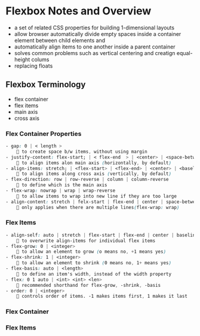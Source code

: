 # Flexbox Notes and Overview

- a set of related CSS properties for building 1-dimensional layouts
- allow browser automatically divide empty spaces inside a container element between child elements and
- automatically align items to one another inside a parent container
- solves common problems such as vertical centering and creatign equal-height colums
- replacing floats

## Flexbox Terminology

- flex container
- flex items
- main axis
- cross axis

### Flex Container Properties

```css
- gap: 0 | < length >
    🎲 to create space b/w items, without using margin
- justify-content: flex-start; | < flex-end  > | <center> | <space-between> | <space-around> | <space-evenly>
    🎲 to align items alon main axis (horizontally, by default)
- align-items: stretch; | <flex-start> | <flex-end> | <center> | <baseline>
    🎲 to align items along cross axis (vertically, by default)
- flex-direction: row | row-reverse | column | column-reverse
    🎲 to define which is the main axis
- flex-wrap: nowrap | wrap | wrap-reverse
    🎲 to allow items to wrap into new line if they are too large
- align-content: stretch | felx-start | flex-end | center | space-between | space-around
    🎲 only applies when there are multiple lines(flex-wrap: wrap)
```

### Flex Items

```css
- align-self: auto | stretch | flex-start | flex-end | center | baseline
    🎲 to overwrite align-items for individual flex items
- flex-grow: 0 | <integer>
    🎲 to allow an element to grow (o means no, +1 means yes)
- flex-shrink: 1 | <integer>
    🎲 to allow an element to shrink (0 means no, 1+ means yes)
- flex-basis: auto | <length>
    🎲 to define an item's width, instead of the width property
- flex: 0 1 auto | <int> <int> <len>
    🎲 recommended shorthand for flex-grow, -shrink, -basis
- order: 0 | <integer>
    🎲 controls order of items. -1 makes items first, 1 makes it last
```

### Flex Container

### Flex Items
